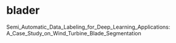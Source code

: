 # blader
Semi_Automatic_Data_Labeling_for_Deep_Learning_Applications: A_Case_Study_on_Wind_Turbine_Blade_Segmentation
